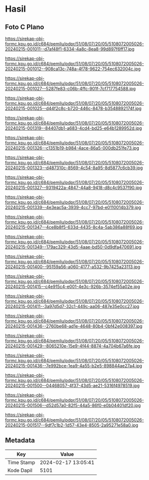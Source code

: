 # Hasil

## Foto C Plano

https://sirekap-obj-formc.kpu.go.id/c684/pemilu/pdpr/51/08/07/20/05/5108072005026-20240215-001011--d7af48f1-6334-4a8c-8ea8-99d897f6ff17.jpg

https://sirekap-obj-formc.kpu.go.id/c684/pemilu/pdpr/51/08/07/20/05/5108072005026-20240215-001012--908ca13c-748a-4f78-9622-754ec632004c.jpg

https://sirekap-obj-formc.kpu.go.id/c684/pemilu/pdpr/51/08/07/20/05/5108072005026-20240215-001027--5287fe83-c06b-4ffc-901f-7cf717754588.jpg

https://sirekap-obj-formc.kpu.go.id/c684/pemilu/pdpr/51/08/07/20/05/5108072005026-20240215-001025--d44f2c8c-b720-446c-8478-b3548892174f.jpg

https://sirekap-obj-formc.kpu.go.id/c684/pemilu/pdpr/51/08/07/20/05/5108072005026-20240215-001319--84407db1-a683-4cd4-bd25-e64b1289952d.jpg

https://sirekap-obj-formc.kpu.go.id/c684/pemilu/pdpr/51/08/07/20/05/5108072005026-20240215-001326--c1351b19-b984-4ace-86a5-000db251fe73.jpg

https://sirekap-obj-formc.kpu.go.id/c684/pemilu/pdpr/51/08/07/20/05/5108072005026-20240215-001323--d487310c-8569-4c54-8a95-8d5877c6cb39.jpg

https://sirekap-obj-formc.kpu.go.id/c684/pemilu/pdpr/51/08/07/20/05/5108072005026-20240215-001327--9319422a-4847-44a8-9418-d8c4c9537f90.jpg

https://sirekap-obj-formc.kpu.go.id/c684/pemilu/pdpr/51/08/07/20/05/5108072005026-20240215-001339--4e3eac5a-3939-4cc7-97bd-e0110014b379.jpg

https://sirekap-obj-formc.kpu.go.id/c684/pemilu/pdpr/51/08/07/20/05/5108072005026-20240215-001347--4ce8b8f5-633d-4435-8c4a-5ab386a88f69.jpg

https://sirekap-obj-formc.kpu.go.id/c684/pemilu/pdpr/51/08/07/20/05/5108072005026-20240215-001349--179ac329-43d5-4aae-bd50-0d9dfa470691.jpg

https://sirekap-obj-formc.kpu.go.id/c684/pemilu/pdpr/51/08/07/20/05/5108072005026-20240215-001400--95159a56-a060-4177-a532-9b7425a23113.jpg

https://sirekap-obj-formc.kpu.go.id/c684/pemilu/pdpr/51/08/07/20/05/5108072005026-20240215-001415--c4e915c4-e001-4e3c-926b-3574ef55a02e.jpg

https://sirekap-obj-formc.kpu.go.id/c684/pemilu/pdpr/51/08/07/20/05/5108072005026-20240215-001411--3a97d5d7-32c1-449c-aa06-487e35e0cc27.jpg

https://sirekap-obj-formc.kpu.go.id/c684/pemilu/pdpr/51/08/07/20/05/5108072005026-20240215-001436--2760be68-ad1e-4648-80b4-0bf42e008397.jpg

https://sirekap-obj-formc.kpu.go.id/c684/pemilu/pdpr/51/08/07/20/05/5108072005026-20240215-001429--8065210e-15e9-4f44-8874-4a704b67a6fe.jpg

https://sirekap-obj-formc.kpu.go.id/c684/pemilu/pdpr/51/08/07/20/05/5108072005026-20240215-001436--7e992bce-1ea9-4a55-b2e5-898844ae27a4.jpg

https://sirekap-obj-formc.kpu.go.id/c684/pemilu/pdpr/51/08/07/20/05/5108072005026-20240215-001500--04468057-4f37-43d5-ae21-5316f4978519.jpg

https://sirekap-obj-formc.kpu.go.id/c684/pemilu/pdpr/51/08/07/20/05/5108072005026-20240215-001506--d52d57a0-82f5-44a5-86f0-e0b04401df20.jpg

https://sirekap-obj-formc.kpu.go.id/c684/pemilu/pdpr/51/08/07/20/05/5108072005026-20240215-001517--9df7c1b2-1d57-43e4-8505-2a95271e58a0.jpg


## Metadata

| Key        | Value               |
| ---------- | ------------------- |
| Time Stamp | 2024-02-17 13:05:41 |
| Kode Dapil | 5101                |



